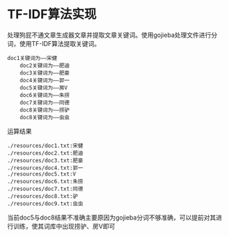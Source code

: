 # TF-IDF算法实现
处理狗屁不通文章生成器文章并提取文章关键词。使用gojieba处理文件进行分词，使用TF-IDF算法提取关键词。
```
doc1关键词为——宋健
    doc2关键词为——肥迪
    doc3关键词为——肥豪
    doc4关键词为——郭一
    doc5关键词为——房V
    doc6关键词为——朱捞
    doc7关键词为——同德
    doc8关键词为——捞驴
    doc8关键词为——虫虫
```
运算结果
```
./resources/doc1.txt:宋健
./resources/doc2.txt:肥迪
./resources/doc3.txt:肥豪
./resources/doc4.txt:郭一
./resources/doc5.txt:V
./resources/doc6.txt:朱捞
./resources/doc7.txt:同德
./resources/doc8.txt:驴
./resources/doc9.txt:虫虫
```
当前doc5与doc8结果不准确主要原因为gojieba分词不够准确，可以提前对其进行训练，使其词库中出现捞驴、房V即可
